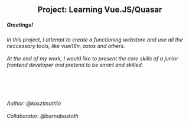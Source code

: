 <div>
  <img align="left" src="../src/assets/tiki2.png" alt="">
</div>
<div>
<img align="right" src="../src/assets/tiki2.png" alt="">
</div>
  <H2 align="center">Project: Learning Vue.JS/Quasar</H2>
  <H5>Greetings!</H5>
  <H6> In this project, I attempt to create a functioning webstore and use all the neccessary tools, like vuei18n, axios and others.
  <br></br>
  At the end of my work, I would like to present the core skills of a junior frontend developer and pretend to be smart and skilled.
  </H6>
  <br></br>
  <H6 align="left">Author: @kosztinattila
    <br></br>
  Collaborator: @barnabastoth
  </H6>
